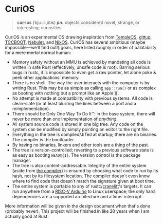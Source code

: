 # CuriOS

> **cur·​ios** (ˈkjuːɹiːˌo͡ʊs) **_pn._** objects considered novel, strange, or interesting; curiosities

CuriOS is an experimental OS drawing inspiration from [TempleOS](https://www.templeos.org/), [gittup](http://gittup.org/gittup/), [TCCBOOT](https://bellard.org/tcc/tccboot.html), [Nebulet](https://github.com/nebulet/nebulet), and [NixOS](https://nixos.org/).
CuriOS has several ambitious (maybe impossible—we'll find out!) goals, here listed roughly in order of palatability for a ~~mere mortal~~ normal human:

- Memory safety without an MMU is achieved by mandating all code is written in safe Rust (effectively, unsafe code is root). Barring serious bugs in rustc, it is impossible to even get a raw pointer, let alone poke & peek other applications' memory.
- There is no shell. The way the user interacts with the computer is by writing Rust. This may be as simple as calling `app::run()` or as complex as booting with nothing but a prompt like an Apple ][.
- No attempt is made at compatibility with previous systems. All code is clean-slate (or at least blurring the lines between a port and a reimplementation).
- There should be Only One Way To Do It™: in the base system, there will never be more than one implementation of *anything*.
- All system source code is stored in one big tree. Any code on the system can be modified by simply pointing an editor to the right file.
- Everything in the tree is compiled/JITed at startup; there are no binaries. The compiler is the bootloader.
- By having no binaries, linkers and other tools are a thing of the past.
- The tree is version-controlled; reverting to a previous software state is as easy as booting `HEAD@{1}`. The version control is the package manager.
- The tree is also content-addressable. Integrity of the entire system (aside from [the compiler](https://www.archive.ece.cmu.edu/~ganger/712.fall02/papers/p761-thompson.pdf)) is ensured by choosing what code to run by its hash, not by its filesystem location. The compiler doesn't even know where to find code that doesn't match the signature given at boot time.
- The entire system is portable to any of rustc/[cranelift](https://github.com/CraneStation/cranelift)'s targets. It can run anywhere from a [RISC-V Arduino](https://www.sifive.com/boards/hifive1) to Linux userspace; the only hard dependencies are a supported architecture and a timer interrupt.

More information will be given in the design document when that's done (probably never).
This project will be finished in like 20 years when I am actually good at Rust.
